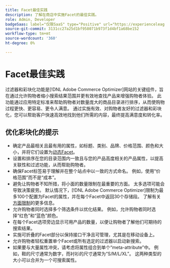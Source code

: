 ```yaml
---
title: Facet最佳实践
description: 了解在商店中实施Facet的最佳实践。
role: Admin, Developer
badgeSaas: label="仅限SaaS" type="Positive" url="https://experienceleague.adobe.com/en/docs/commerce/user-guides/product-solutions" tooltip="仅适用于Adobe Commerce as a Cloud Service和Adobe Commerce Optimizer项目(Adobe管理的SaaS基础架构)。"
source-git-commit: 3131cc27a25d1bf958071b973f1d4bf1a68be152
workflow-type: tm+mt
source-wordcount: '360'
ht-degree: 0%

---
```



# Facet最佳实践

过滤器和彩块化功能是[!DNL Adobe Commerce Optimizer]网站的关键组件，旨在通过允许购物者缩小搜索结果范围并更有效地查找产品来增强购物者体验。 此功能通过应用特定标准来帮助购物者对数量庞大的商品目录进行排序，从而使购物过程更快、更容易、更令人满意。 通过实施有效、对购物者友好的过滤器和彩块化，您可以帮助客户快速高效地找到他们所需的内容，最终提高满意度和转化率。

## 优化彩块化的提示

- 确定产品最相关且最有用的属性，如标题、类别、品牌、价格范围、颜色和大小，并将它们设置为[动态Facet](type.md)。 
- 设置和排序在您的目录范围内一致且与您的产品高度相关的产品属性，以提高关联性和过滤功能，从而帮助购物者。
- 确保Facet标签易于理解并在整个站点中以一致的方式命名。 例如，使用“价格范围”而不是“成本”。
- 避免让购物者不知所措，将小面的数量限制在最重要的方面。 太多选项可能会导致决策疲劳。 默认情况下，[!DNL Adobe Commerce Optimizer]限制为最多100个配置为Facet的属性，并在每个Facet中返回30个存储段。 了解有关[方面限制](../../boundaries-limits.md#catalog-views-and-policies)的更多信息。 
- 允许购物者同时选择多个筛选条件以优化结果。 例如，允许购物者同时选择“红色”和“蓝色”颜色。
- 在每个Facet选项旁边显示可用产品的数量，以便让购物者了解他们可期待的搜索结果。
- 实施可折叠的Facet部分以保持接口干净且可管理，尤其是在移动设备上。
- 允许购物者轻松重置单个Facet或所有选定的过滤器以启动新搜索。
- 如果要与大量属性冲突，请考虑将属性组合到单个“meta-attribute”中。 例如，鞋的尺寸通常为数字，而衬衫的尺寸通常为“S/M/L/XL”。 这两种类型的大小可以合并为一个可搜索属性。
